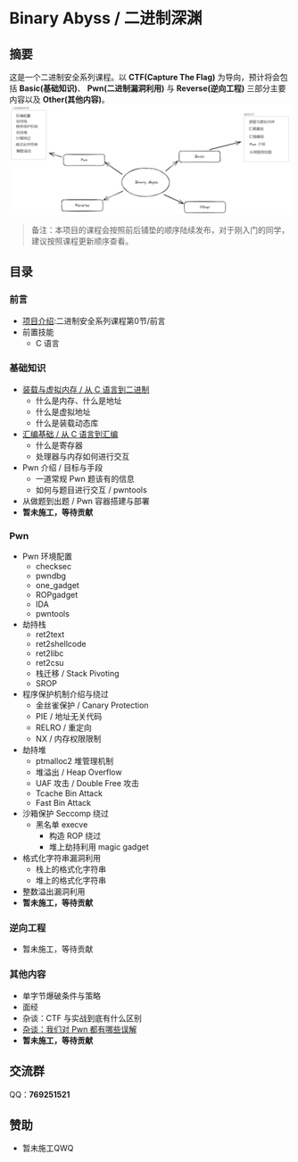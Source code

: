 # Binary Abyss / 二进制深渊
## 摘要
这是一个二进制安全系列课程。以 **CTF(Capture The Flag)** 为导向，预计将会包括 **Basic(基础知识)**、 **Pwn(二进制漏洞利用)** 与 **Reverse(逆向工程)** 三部分主要内容以及 **Other(其他内容)**。
![](image/top.png)
> 备注：本项目的课程会按照前后铺垫的顺序陆续发布，对于刚入门的同学，建议按照课程更新顺序查看。
## 目录
### 前言
- [项目介绍](https://www.bilibili.com/video/BV1Fc411X7VX):二进制安全系列课程第0节/前言
- 前置技能
	- C 语言
### 基础知识
- [装载与虚拟内存 / 从 C 语言到二进制](https://www.bilibili.com/video/BV1Yu4y1V74t)
	- 什么是内存、什么是地址
	- 什么是虚拟地址
	- 什么是装载动态库
- [汇编基础 / 从 C 语言到汇编](https://www.bilibili.com/video/BV1GC4y1F7wa)
	- 什么是寄存器
	- 处理器与内存如何进行交互
- Pwn 介绍 / 目标与手段
	- 一道常规 Pwn 题该有的信息
	- 如何与题目进行交互 / pwntools
- 从做题到出题 / Pwn 容器搭建与部署
- **暂未施工，等待贡献**
### Pwn
- Pwn 环境配置
	- checksec
	- pwndbg
	- one_gadget
	- ROPgadget
	- IDA
	- pwntools
- 劫持栈
	- ret2text
	- ret2shellcode
	- ret2libc
	- ret2csu
	- 栈迁移 / Stack Pivoting
	- SROP
- 程序保护机制介绍与绕过
	- 金丝雀保护 / Canary Protection
	- PIE / 地址无关代码
	- RELRO / 重定向
	- NX / 内存权限限制
- 劫持堆
	- ptmalloc2 堆管理机制
	- 堆溢出 / Heap Overflow
	- UAF 攻击 / Double Free 攻击
	- Tcache Bin Attack
	- Fast Bin Attack
- 沙箱保护 Seccomp 绕过
	- 黑名单 execve
		- 构造 ROP 绕过
		- 堆上劫持利用 magic gadget
- 格式化字符串漏洞利用
	- 栈上的格式化字符串
	- 堆上的格式化字符串
- 整数溢出漏洞利用
- **暂未施工，等待贡献**
### 逆向工程
- 暂未施工，等待贡献
### 其他内容
- 单字节爆破条件与策略
- 面经
- 杂谈：CTF 与实战到底有什么区别
- [杂谈：我们对 Pwn 都有哪些误解](https://tokameine.top/2023/09/21/%E6%88%91%E4%BB%AC%E5%AF%B9%20PWN%20%E9%83%BD%E6%9C%89%E5%93%AA%E4%BA%9B%E8%AF%AF%E4%BC%9A/)
- **暂未施工，等待贡献**
## 交流群
QQ：**769251521** 
## 赞助
- 暂未施工QWQ

